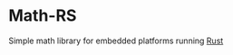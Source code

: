 # Math-RS

Simple math library for embedded platforms running [Rust](https://www.rust-lang.org/en-US/)